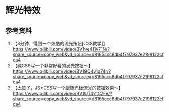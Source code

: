 # 辉光特效

## 参考资料
1. 【3分钟，得到一个炫酷的流光按钮[CSS教学]】 https://www.bilibili.com/video/BV1ve411y71N/?share_source=copy_web&vd_source=d8165ccc8db4f797937e2198122cfca4
2. 【纯CSS写一个非常好看的发光按钮～】 https://www.bilibili.com/video/BV19Q4y1g74r/?share_source=copy_web&vd_source=d8165ccc8db4f797937e2198122cfca4
3. 【太赞了，JS+CSS写一个跟随光标流光的按钮效果～】 https://www.bilibili.com/video/BV1UT421C7Fe/?share_source=copy_web&vd_source=d8165ccc8db4f797937e2198122cfca4
